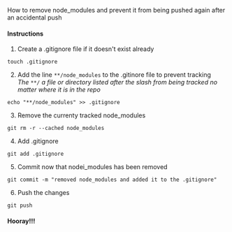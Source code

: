 How to remove node\_modules and prevent it from being pushed again after an accidental push


#### Instructions

1. Create a .gitignore file if it doesn't exist already

`touch .gitignore`

2. Add the line `**/node_modules` to the .gitinore file to prevent tracking  
_The `**/` a file or directory listed after the slash from being tracked no matter where it is in the repo_

`echo "**/node_modules" >> .gitignore`

3. Remove the currenty tracked node\_modules 

`git rm -r --cached node_modules`

4. Add .gitignore 

`git add .gitignore`

5. Commit now that nodei\_modules has been removed

`git commit -m "removed node_modules and added it to the .gitignore"`

6. Push the changes

`git push`


#### Hooray!!!
